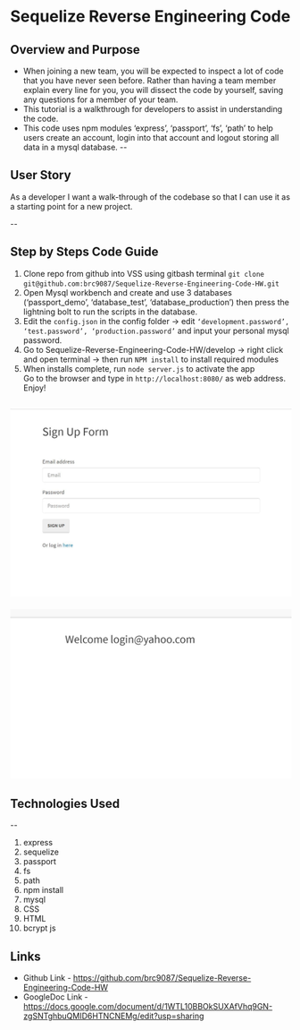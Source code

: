 # Sequelize Reverse Engineering Code 

## Overview and Purpose
- When joining a new team, you will be expected to inspect a lot of code that you have never seen before. Rather than having a team member explain every line for you, you will dissect the code by yourself, saving any questions for a member of your team.
- This tutorial is a walkthrough for developers to assist in understanding the code. 
- This code uses npm modules ‘express’, ‘passport’, ‘fs’, ‘path’ to help users create an account, login into that account and logout storing all data in a mysql database. 
--
## User Story 
As a developer I want a walk-through of the codebase so that I can use it as a starting point for a new project. 

--
## Step by Steps Code Guide 
1. Clone repo from github into VSS using gitbash terminal `git clone git@github.com:brc9087/Sequelize-Reverse-Engineering-Code-HW.git` 
2. Open Mysql workbench and create and use 3 databases (‘passport_demo’, ‘database_test’,  ‘database_production’) then press the lightning bolt to run the scripts in the database. 
3. Edit the `config.json` in the config folder → edit `‘development.password’, ‘test.password’, ‘production.password’` and input your personal mysql password. 
4. Go to Sequelize-Reverse-Engineering-Code-HW/develop → right click and open terminal → then run `NPM install` to install required modules
5. When installs complete, run `node server.js` to activate the app  
Go to the browser and type in `http://localhost:8080/` as web address. 
Enjoy! 

![loginpage](./Develop/public/images/loginPage.JPG)
--
![loggedInpage](./Develop/public/images/LoggedIn.JPG)

## Technologies Used 
--
1. express
2. sequelize
3. passport 
4. fs
5. path
6. npm install
7. mysql 
8. CSS
9. HTML 
10. bcrypt js 

## Links 
- Github Link - https://github.com/brc9087/Sequelize-Reverse-Engineering-Code-HW
- GoogleDoc Link - https://docs.google.com/document/d/1WTL10BBOkSUXAfVhq9GN-zgSNTghbuQMID6HTNCNEMg/edit?usp=sharing

